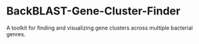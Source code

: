 BackBLAST-Gene-Cluster-Finder
==========================

A toolkit for finding and visualizing gene clusters across multiple bacterial genres.
